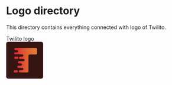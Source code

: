 # Logo directory #

This directory contains everything connected with logo of Twilito.

Twilito logo\
<img src="https://raw.githubusercontent.com/Twilito/Branding/master/LOGO/Export%20logo.png" alt="Twilito logo" width="100"/>
